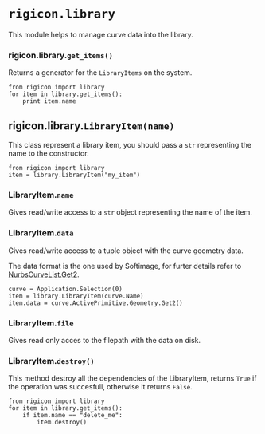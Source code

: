 `rigicon.library`
===============
This module helps to manage curve data into the library.

### rigicon.library.`get_items()`
Returns a generator for the `LibraryItems` on the system.

    from rigicon import library
    for item in library.get_items():
        print item.name

rigicon.library.`LibraryItem(name)`
-----------------------------------
This class represent a library item, you should pass a `str` representing the name to the constructor.

    from rigicon import library
    item = library.LibraryItem("my_item")

### LibraryItem.`name`
Gives read/write access to a `str` object representing the name of the item.

### LibraryItem.`data`
Gives read/write access to a tuple object with the curve geometry data.

The data format is the one used by Softimage, for furter details refer to [NurbsCurveList.Get2](http://download.autodesk.com/global/docs/softimage2014/en_us/sdkguide/si_om/NurbsCurveList.Get2.html).

    curve = Application.Selection(0)
    item = library.LibraryItem(curve.Name)
    item.data = curve.ActivePrimitive.Geometry.Get2()

### LibraryItem.`file`
Gives read only acces to the filepath with the data on disk.

### LibraryItem.`destroy()`
This method destroy all the dependencies of the LibraryItem, returns `True` if the operation was succesfull, otherwise it returns `False`.

    from rigicon import library
    for item in library.get_items():
        if item.name == "delete_me":
            item.destroy()
